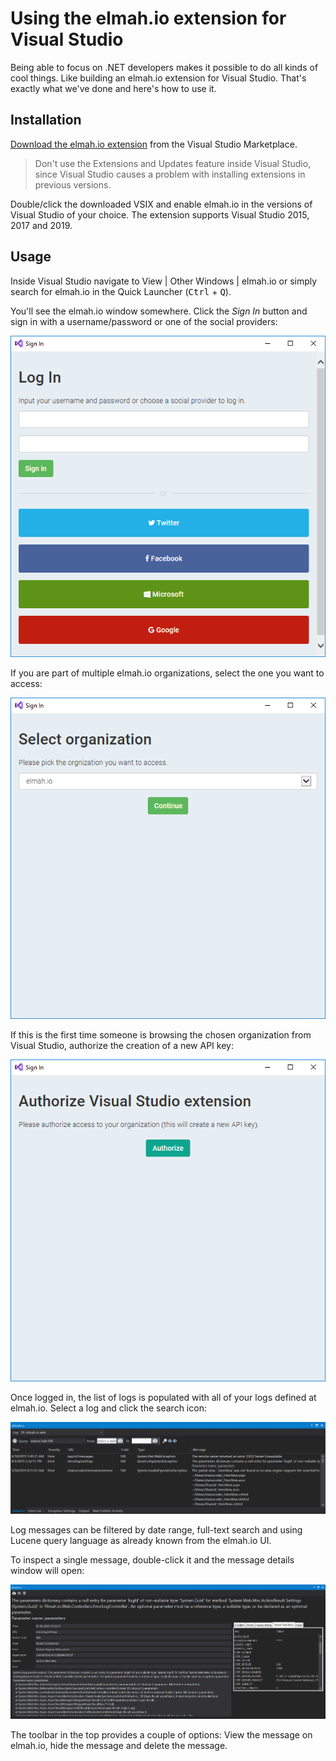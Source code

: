 # Using the elmah.io extension for Visual Studio

Being able to focus on .NET developers makes it possible to do all kinds of cool things. Like building an elmah.io extension for Visual Studio. That's exactly what we've done and here's how to use it.

## Installation

[Download the elmah.io extension](https://marketplace.visualstudio.com/items?itemName=elmahio.elmahio) from the Visual Studio Marketplace.

> Don't use the Extensions and Updates feature inside Visual Studio, since Visual Studio causes a problem with installing extensions in previous versions.

Double/click the downloaded VSIX and enable elmah.io in the versions of Visual Studio of your choice. The extension supports Visual Studio 2015, 2017 and 2019.

## Usage

Inside Visual Studio navigate to View | Other Windows | elmah.io or simply search for elmah.io in the Quick Launcher (<kbd>Ctrl</kbd> + <kbd>Q</kbd>).

You'll see the elmah.io window somewhere. Click the *Sign In* button and sign in with a username/password or one of the social providers:

![Sign in](/images/visualstudio-signin.png)

If you are part of multiple elmah.io organizations, select the one you want to access: 

![Select organization](/images/visualstudio-selectorganization.png)

If this is the first time someone is browsing the chosen organization from Visual Studio, authorize the creation of a new API key:

![Authorize API key](images/visualstudio-authorize.png)

Once logged in, the list of logs is populated with all of your logs defined at elmah.io. Select a log and click the search icon:

![Browse a log inside Visual Studio](/images/visualstudio-browse.png)

Log messages can be filtered by date range, full-text search and using Lucene query language as already known from the elmah.io UI. 

To inspect a single message, double-click it and the message details window will open:

![Message details](/images/visualstudio-details.png)

The toolbar in the top provides a couple of options: View the message on elmah.io, hide the message and delete the message.
